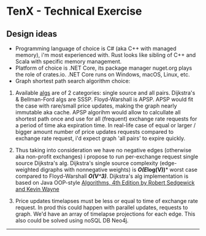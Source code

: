 # TenX - Technical Exercise

## Design ideas

+ Programming language of choice is C# (aka C++ with managed memory), i'm most experienced with. Rust looks like sibling of C++ and Scala with specific memory management.
+ Platform of choice is .NET Core, its package manager nuget.org plays the role of crates.io. .NET Core runs on Windows, macOS, Linux, etc.
+ Graph shortest path search algorithm choice:  

1. Available [algs](https://cs.stackexchange.com/questions/2942/am-i-right-about-the-differences-between-floyd-warshall-dijkstra-and-bellman-fo) are of 2 categories: single source and all pairs. Dijkstra's & Bellman-Ford algs are SSSP. Floyd-Warshall is APSP. APSP would fit the case with rare/small price updates, making the graph nearly immutable aka cache. APSP algorihm would allow to calcullate all shortest path once and use for all (frequent) exchange rate requests for a period of time aka expiration time. In real-life case of equal or larger / bigger amount number of price updates requests compared to exchange rate request, i'd expect graph 'all pairs' to expire quickly. 

2. Thus taking into consideration we have no negative edges (otherwise aka non-profit exchanges) i propose to run per-exchange request single source Dijkstra's alg. Dijkstra's single source complexity (edge-weighted digraphs with nonnegative weights) is ***O(E*log(V))*** worst case compared to Floyd-Warshall ***O(V^3)***.
Dijkstra's alg implementation is based on Java OOP-style [Algorithms, 4th Edition by Robert Sedgewick and Kevin Wayne](https://algs4.cs.princeton.edu/44sp/)

3.  Price updates timelapses must be less or equal to time of exchange rate request. In prod this could happen with parallel updates, requests to graph. We'd have an array of timelapse projections for each edge. This also could be solved using noSQL DB Neo4j.

---

